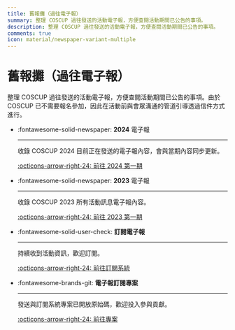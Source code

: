 ```yaml
---
title: 舊報攤（過往電子報）
summary: 整理 COSCUP 過往發送的活動電子報，方便查閱活動期間已公告的事項。
description: 整理 COSCUP 過往發送的活動電子報，方便查閱活動期間已公告的事項。
comments: true
icon: material/newspaper-variant-multiple
---
```


# 舊報攤（過往電子報）

整理 COSCUP 過往發送的活動電子報，方便查閱活動期間已公告的事項。由於 COSCUP 已不需要報名參加，因此在活動前與會眾溝通的管道引導透過信件方式進行。

<div class="grid cards" markdown>

-   :fontawesome-solid-newspaper: __2024__ 電子報

    ---

    收錄 COSCUP 2024 目前正在發送的電子報內容，會與當期內容同步更新。

    [:octicons-arrow-right-24: 前往 2024 第一期](2024/20240118.md)

-   :fontawesome-solid-newspaper: __2023__ 電子報

    ---

    收錄 COSCUP 2023 所有活動訊息電子報內容。

    [:octicons-arrow-right-24: 前往 2023 第一期](2023/20230302.md)

-   :fontawesome-solid-user-check: __訂閱電子報__

    ---

    持續收到活動資訊，歡迎訂閱。

    [:octicons-arrow-right-24: 前往訂閱系統](https://secretary.coscup.org/subscribe/coscup)

-  :fontawesome-brands-git: __電子報訂閱專案__

    ---

    發送與訂閱系統專案已開放原始碼，歡迎投入參與貢獻。

    [:octicons-arrow-right-24: 前往專案](https://github.com/COSCUP/subscribe/)

</div>
